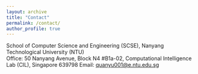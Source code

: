 ```yaml
---
layout: archive
title: "Contact"
permalink: /contact/
author_profile: true
---
```


  

School of Computer Science and Engineering (SCSE), Nanyang Technological University (NTU)  
Office: 50 Nanyang Avenue, Block N4 #B1a-02, Computational Intelligence Lab (CIL), Singapore 639798
Email: quanyu001@e.ntu.edu.sg